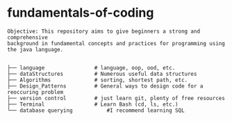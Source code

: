 # fundamentals-of-coding
    
    Objective: This repository aims to give beginners a strong and comprehensive
    background in fundamental concepts and practices for programming using
    the java language.


    ├── language                # language, oop, ood, etc.
    ├── dataStructures          # Numerous useful data structures 
    ├── Algorithms              # sorting, shortest path, etc.
    ├── Design_Patterns         # General ways to design code for a reoccuring problem
    ├── version control         # just learn git, plenty of free resources
    ├── Terminal                # Learn Bash (cd, ls, etc.)
    └── database querying		    #I recommend learning SQL

